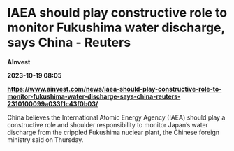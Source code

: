 # IAEA should play constructive role to monitor Fukushima water discharge, says China - Reuters
**AInvest**

**2023-10-19 08:05**

**https://www.ainvest.com/news/iaea-should-play-constructive-role-to-monitor-fukushima-water-discharge-says-china-reuters-2310100099a033f1c43f0b03/**

China believes the International Atomic Energy Agency (IAEA) should play a constructive role and shoulder responsibility to monitor Japan’s water discharge from the crippled Fukushima nuclear plant, the Chinese foreign ministry said on Thursday.